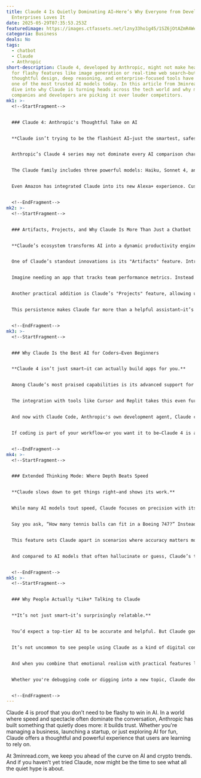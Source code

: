```yaml
---
title: Claude 4 Is Quietly Dominating AI—Here’s Why Everyone from Developers to
  Enterprises Loves It
date: 2025-05-29T07:35:53.253Z
featuredimage: https://images.ctfassets.net/lzny33ho1g45/1SZ6jOtAZmR4WeR685pjkj/4d2f78102cc68470b86c5c7c48ca55cc/anthropic-app-tips.jpg?w=1520&fm=avif&q=31&fit=thumb&h=760
categoria: Business
deals: No
tags:
  - chatbot
  - Claude
  - Anthropic
short-description: Claude 4, developed by Anthropic, might not make headlines
  for flashy features like image generation or real-time web search—but its
  thoughtful design, deep reasoning, and enterprise-focused tools have made it
  one of the most trusted AI models today. In this article from 3minread.com, we
  dive into why Claude is turning heads across the tech world and why major
  companies and developers are picking it over louder competitors.
mk1: >-
  <!--StartFragment-->


  ### Claude 4: Anthropic's Thoughtful Take on AI


  **Claude isn’t trying to be the flashiest AI—just the smartest, safest, and most useful.**


  Anthropic’s Claude 4 series may not dominate every AI comparison chart, but it’s quickly becoming the go-to language model for developers, enterprises, and even casual users who value reliability over spectacle. Built by former OpenAI researchers, Claude focuses on thoughtful AI reasoning and real-world utility instead of gimmicks.


  The Claude family includes three powerful models: Haiku, Sonnet 4, and Opus 4. Each caters to different users—from budget-conscious coders to enterprise clients running complex research projects. Where many rivals opt for maximum feature density, Claude takes a precision-first approach. The result? A model that solves actual problems in everyday workflows.


  Even Amazon has integrated Claude into its new Alexa+ experience. Customer support companies like Intercom use it to handle millions of tickets. And developers are now using it to build fully functional applications by simply chatting with it. That’s not just innovation—it’s a quiet revolution in AI usability.


  <!--EndFragment-->
mk2: >-
  <!--StartFragment-->


  ### Artifacts, Projects, and Why Claude Is More Than Just a Chatbot


  **Claude’s ecosystem transforms AI into a dynamic productivity engine.**


  One of Claude’s standout innovations is its "Artifacts" feature. Introduced in 2024, this lets users generate interactive, editable content like live calculators, game prototypes, or charts that persist across sessions. These artifacts become living knowledge hubs you can build on—perfect for team collaboration or solo research.


  Imagine needing an app that tracks team performance metrics. Instead of hiring a developer, you can have Claude build a real-time dashboard with just a few prompts. Then you and your team can revisit and update it as needed—without writing a single line of code. That’s the Artifacts difference.


  Another practical addition is Claude’s "Projects" feature, allowing users to save context across multiple interactions. Say you’re a marketer drafting copy across various platforms. Claude remembers your brand voice, previous materials, and even your formatting preferences, making sure every output stays consistent.


  This persistence makes Claude far more than a helpful assistant—it’s an extension of your team.


  <!--EndFragment-->
mk3: >-
  <!--StartFragment-->


  ### Why Claude Is the Best AI for Coders—Even Beginners


  **Claude 4 isn’t just smart—it can actually build apps for you.**


  Among Claude’s most praised capabilities is its advanced support for software development. With Sonnet 4 and Opus 4, Claude goes beyond code suggestions—it becomes a full-fledged development assistant. Non-developers have created video games, productivity tools, and even AI bots using nothing but natural language prompts.


  The integration with tools like Cursor and Replit takes this even further. These platforms let Claude generate, test, and apply code directly within your existing files. Users have built realistic flight simulators, complete with visual effects, without touching the code themselves. That’s not science fiction—it’s the power of "vibe coding."


  And now with Claude Code, Anthropic's own development agent, Claude can navigate your computer’s command line, test code, and even make commits to GitHub. This is ideal for engineers looking to automate redundant tasks or for startups building MVPs on tight timelines.


  If coding is part of your workflow—or you want it to be—Claude 4 is arguably the smartest AI partner available.


  <!--EndFragment-->
mk4: >-
  <!--StartFragment-->


  ### Extended Thinking Mode: Where Depth Beats Speed


  **Claude slows down to get things right—and shows its work.**


  While many AI models tout speed, Claude focuses on precision with its Extended Thinking Mode. This hybrid reasoning system allows the model to either reply instantly or slow down to analyze complex questions step by step. What’s special is how transparently Claude does this—it self-corrects in real time and explains its thought process.


  Say you ask, “How many tennis balls can fit in a Boeing 747?” Instead of bluffing a fast answer, Claude breaks down the dimensions, makes volume estimates, and recalculates as it goes. You actually *watch* the AI think, which builds trust and confidence in its responses.


  This feature sets Claude apart in scenarios where accuracy matters more than instant gratification. Whether you’re solving business problems, validating research, or just satisfying a weird curiosity, Claude’s thoughtful pacing pays off.


  And compared to AI models that often hallucinate or guess, Claude’s transparent approach adds a layer of intellectual honesty that resonates with professionals.


  <!--EndFragment-->
mk5: >-
  <!--StartFragment-->


  ### Why People Actually *Like* Talking to Claude


  **It’s not just smart—it’s surprisingly relatable.**


  You’d expect a top-tier AI to be accurate and helpful. But Claude goes one step further: it’s actually pleasant to talk to. Users consistently praise Claude for its emotional intelligence and conversational style, which many say feels more “real” than other AIs.


  It’s not uncommon to see people using Claude as a kind of digital confidant. Some say it feels like a therapy session. Others claim Claude has helped them brainstorm novel ideas or navigate tough decisions. This isn’t because Claude has emotions—it doesn’t. But Anthropic has trained it to prioritize safety, empathy, and clarity in its responses.


  And when you combine that emotional realism with practical features like web search, it becomes clear why Claude has become a fan favorite. Yes, it was late to the web search game, launching only in 2025. But it now handles online queries seamlessly, automatically pulling data from relevant sources and always citing them clearly.


  Whether you're debugging code or digging into a new topic, Claude doesn’t just spit out data—it offers a calm, clear-thinking partner to guide the way.


  <!--EndFragment-->
---
```

<!--StartFragment-->

Claude 4 is proof that you don’t need to be flashy to win in AI. In a world where speed and spectacle often dominate the conversation, Anthropic has built something that quietly does more: it builds trust. Whether you're managing a business, launching a startup, or just exploring AI for fun, Claude offers a thoughtful and powerful experience that users are learning to rely on.

At 3minread.com, we keep you ahead of the curve on AI and crypto trends. And if you haven’t yet tried Claude, now might be the time to see what all the quiet hype is about.

<!--EndFragment-->